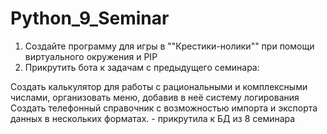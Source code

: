 # Python_9_Seminar

1. Создайте программу для игры в ""Крестики-нолики"" при помощи виртуального окружения и PIP
2. Прикрутить бота к задачам с предыдущего семинара:

Создать калькулятор для работы с рациональными и комплексными числами, организовать меню, добавив в неё систему логирования
Создать телефонный справочник с возможностью импорта и экспорта данных в нескольких форматах. - прикрутила к БД из 8 семинара 
